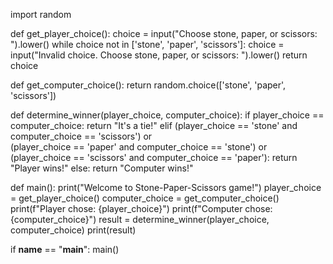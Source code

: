 import random

def get_player_choice():
    choice = input("Choose stone, paper, or scissors: ").lower()
    while choice not in ['stone', 'paper', 'scissors']:
        choice = input("Invalid choice. Choose stone, paper, or scissors: ").lower()
    return choice

def get_computer_choice():
    return random.choice(['stone', 'paper', 'scissors'])

def determine_winner(player_choice, computer_choice):
    if player_choice == computer_choice:
        return "It's a tie!"
    elif (player_choice == 'stone' and computer_choice == 'scissors') or \
         (player_choice == 'paper' and computer_choice == 'stone') or \
         (player_choice == 'scissors' and computer_choice == 'paper'):
        return "Player wins!"
    else:
        return "Computer wins!"

def main():
    print("Welcome to Stone-Paper-Scissors game!")
    player_choice = get_player_choice()
    computer_choice = get_computer_choice()
    print(f"Player chose: {player_choice}")
    print(f"Computer chose: {computer_choice}")
    result = determine_winner(player_choice, computer_choice)
    print(result)

if __name__ == "__main__":
    main()
